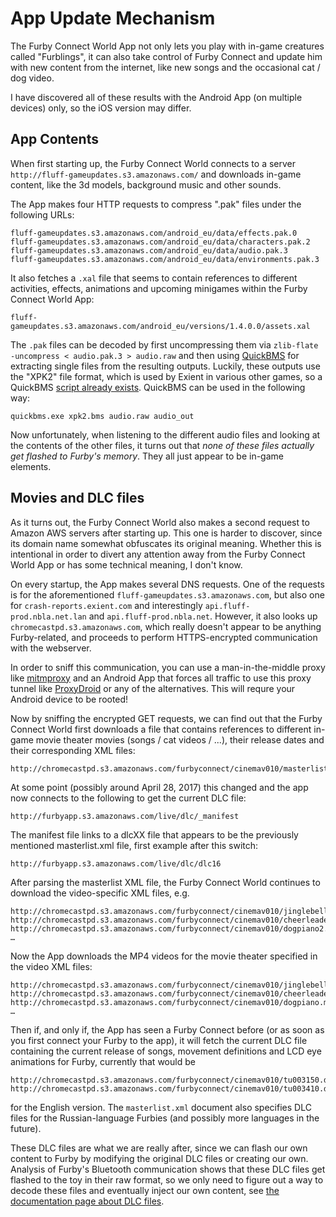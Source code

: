 # App Update Mechanism
The Furby Connect World App not only lets you play with in-game creatures called "Furblings", it can also take control of Furby Connect and update him with new content from the internet, like new songs and the occasional cat / dog video.

I have discovered all of these results with the Android App (on multiple devices) only, so the iOS version may differ.

## App Contents
When first starting up, the Furby Connect World connects to a server `http://fluff-gameupdates.s3.amazonaws.com/` and downloads in-game content, like the 3d models, background music and other sounds.

The App makes four HTTP requests to compress ".pak" files under the following URLs:
```
fluff-gameupdates.s3.amazonaws.com/android_eu/data/effects.pak.0
fluff-gameupdates.s3.amazonaws.com/android_eu/data/characters.pak.2
fluff-gameupdates.s3.amazonaws.com/android_eu/data/audio.pak.3
fluff-gameupdates.s3.amazonaws.com/android_eu/data/environments.pak.3
```

It also fetches a `.xal` file that seems to contain references to different activities, effects, animations and upcoming minigames within the Furby Connect World App:
```
fluff-gameupdates.s3.amazonaws.com/android_eu/versions/1.4.0.0/assets.xal
```

The `.pak` files can be decoded by first uncompressing them via `zlib-flate -uncompress < audio.pak.3 > audio.raw` and then using [QuickBMS](http://aluigi.altervista.org/quickbms.htm) for extracting single files from the resulting outputs. Luckily, these outputs use the "XPK2" file format, which is used by Exient in various other games, so a QuickBMS [script already exists](http://aluigi.altervista.org/bms/xpk2.bms). QuickBMS can be used in the following way:
```
﻿quickbms.exe xpk2.bms audio.raw audio_out
```

Now unfortunately, when listening to the different audio files and looking at the contents of the other files, it turns out that *none of these files actually get flashed to Furby's memory*. They all just appear to be in-game elements.

## Movies and DLC files
As it turns out, the Furby Connect World also makes a second request to Amazon AWS servers after starting up. This one is harder to discover, since its domain name somewhat obfuscates its original meaning. Whether this is intentional in order to divert any attention away from the Furby Connect World App or has some technical meaning, I don't know.

On every startup, the App makes several DNS requests. One of the requests is for the aforementioned `fluff-gameupdates.s3.amazonaws.com`, but also one for `crash-reports.exient.com` and interestingly `api.fluff-prod.nbla.net.lan` and `api.fluff-prod.nbla.net`. However, it also looks up `chromecastpd.s3.amazonaws.com`, which really doesn't appear to be anything Furby-related, and proceeds to perform HTTPS-encrypted communication with the webserver.

In order to sniff this communication, you can use a man-in-the-middle proxy like [mitmproxy](https://mitmproxy.org/) and an Android App that forces all traffic to use this proxy tunnel like [ProxyDroid](https://play.google.com/store/apps/details?id=org.proxydroid) or any of the alternatives. This will requre your Android device to be rooted!

Now by sniffing the encrypted GET requests, we can find out that the Furby Connect World first downloads a file that contains references to different in-game movie theater movies (songs / cat videos / ...), their release dates and their corresponding XML files:
```
http://chromecastpd.s3.amazonaws.com/furbyconnect/cinemav010/masterlist.xml
```
At some point (possibly around April 28, 2017) this changed and the app now connects to the following to get the current DLC file:
```
http://furbyapp.s3.amazonaws.com/live/dlc/_manifest
```

The manifest file links to a dlcXX file that appears to be the previously mentioned masterlist.xml file, first example after this switch:
```
http://furbyapp.s3.amazonaws.com/live/dlc/dlc16
```

After parsing the masterlist XML file, the Furby Connect World continues to download the video-specific XML files, e.g.
```
http://chromecastpd.s3.amazonaws.com/furbyconnect/cinemav010/jinglebellrock.xml
http://chromecastpd.s3.amazonaws.com/furbyconnect/cinemav010/cheerleader.xml
http://chromecastpd.s3.amazonaws.com/furbyconnect/cinemav010/dogpiano2.xml
…
```

Now the App downloads the MP4 videos for the movie theater specified in the video XML files:
```
http://chromecastpd.s3.amazonaws.com/furbyconnect/cinemav010/jinglebellrock.mp4
http://chromecastpd.s3.amazonaws.com/furbyconnect/cinemav010/cheerleader.mp4
http://chromecastpd.s3.amazonaws.com/furbyconnect/cinemav010/dogpiano.mp4
…
```

Then if, and only if, the App has seen a Furby Connect before (or as soon as you first connect your Furby to the app), it will fetch the current DLC file containing the current release of songs, movement definitions and LCD eye animations for Furby, currently that would be
```
http://chromecastpd.s3.amazonaws.com/furbyconnect/cinemav010/tu003150.dlc
http://chromecastpd.s3.amazonaws.com/furbyconnect/cinemav010/tu003410.dlc
```
for the English version. The `masterlist.xml` document also specifies DLC files for the Russian-language Furbies (and possibly more languages in the future).

These DLC files are what we are really after, since we can flash our own content to Furby by modifying the original DLC files or creating our own. Analysis of Furby's Bluetooth communication shows that these DLC files get flashed to the toy in their raw format, so we only need to figure out a way to decode these files and eventually inject our own content, see [the documentation page about DLC files](dlcformat.md).
